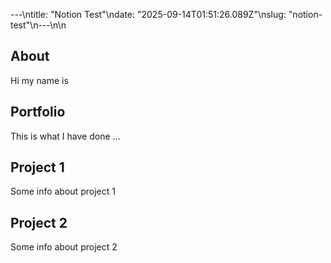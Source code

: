 ---\ntitle: "Notion Test"\ndate: "2025-09-14T01:51:26.089Z"\nslug: "notion-test"\n---\n\n
## About

Hi my name is


## Portfolio

This is what I have done …


## Project 1

Some info about project 1


## Project 2

Some info about project 2

